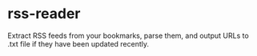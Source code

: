 # rss-reader
Extract RSS feeds from your bookmarks, parse them, and output URLs to .txt file if they have been updated recently.
